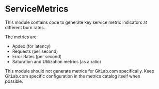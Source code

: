 # ServiceMetrics

This module contains code to generate key service metric indicators
at different burn rates.

The metrics are:

* Apdex (for latency)
* Requests (per second)
* Error Rates (per second)
* Saturation and Utilization metrics (as a ratio)

This module should not generate metrics for GitLab.com specifically. Keep
GitLab.com specific configuration in the metrics catalog itself when possible.
